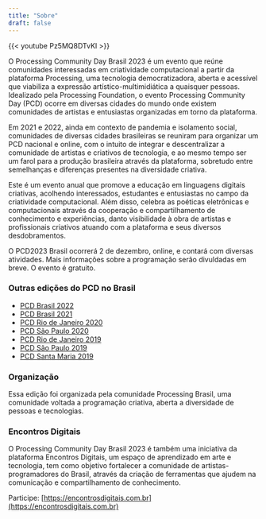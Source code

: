 ```yaml
---
title: "Sobre"
draft: false
---
```


{{< youtube Pz5MQ8DTvKI >}}

O Processing Community Day Brasil 2023 é um evento que reúne comunidades interessadas em criatividade computacional a partir da plataforma Processing, uma tecnologia democratizadora, aberta e acessível que viabiliza a expressão artístico-multimidiática a quaisquer pessoas. Idealizado pela Processing Foundation, o evento Processing Community Day (PCD) ocorre em diversas cidades do mundo onde existem comunidades de artistas e entusiastas organizadas em torno da plataforma.

Em 2021 e 2022, ainda em contexto de pandemia e isolamento social, comunidades de diversas cidades brasileiras se reuniram para organizar um PCD nacional e online, com o intuito de integrar e descentralizar a comunidade de artistas e criativos de tecnologia, e ao mesmo tempo ser um farol para a produção brasileira através da plataforma, sobretudo entre semelhanças e diferenças presentes na diversidade criativa.

Este é um evento anual que promove a educação em linguagens digitais criativas, acolhendo interessados, estudantes e entusiastas no campo da criatividade computacional. Além disso, celebra as poéticas eletrônicas e computacionais através da cooperação e compartilhamento de conhecimento e experiências, danto visibilidade à obra de artistas e profissionais criativos atuando com a plataforma e seus diversos desdobramentos.

O PCD2023 Brasil ocorrerá 2 de dezembro, online, e contará com diversas atividades. Mais informações sobre a programação serão divuldadas em breve. O evento é gratuito. 

### Outras edições do PCD no Brasil

- [PCD Brasil 2022](https://pcd2022.encontrosdigitais.com.br/)
- [PCD Brasil 2021](https://pcd2021.encontrosdigitais.com.br/)
- [PCD Rio de Janeiro 2020](<https://www.openprocessing.org/class/63704>)
- [PCD São Paulo 2020](<https://arteprog.space/PCD-SP-20/>)
- [PCD Rio de Janeiro 2019](<http://life.dad.puc-rio.br/pcd2019/>)
- [PCD São Paulo 2019](<https://arteprog.space/PCD-SP-19/PT/>)
- [PCD Santa Maria 2019](<http://brunoruchiga.com/pcd-santamaria/>)

### Organização

Essa edição foi organizada pela comunidade Processing Brasil, uma comunidade voltada a programação criativa, aberta a diversidade de pessoas e tecnologias.

### Encontros Digitais

O Processing Community Day Brasil 2023 é também uma iniciativa da plataforma Encontros Digitais, um espaço de aprendizado em arte e tecnologia, tem como objetivo fortalecer a comunidade de artistas-programadores do Brasil, através da criação de ferramentas que ajudem na comunicação e compartilhamento de conhecimento.

Participe: [https://encontrosdigitais.com.br](https://encontrosdigitais.com.br)
